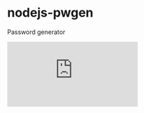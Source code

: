# nodejs-pwgen

Password generator

![GitHub](https://img.shields.io/github/license/kei-g/dhcpd.js?style=plastic)
